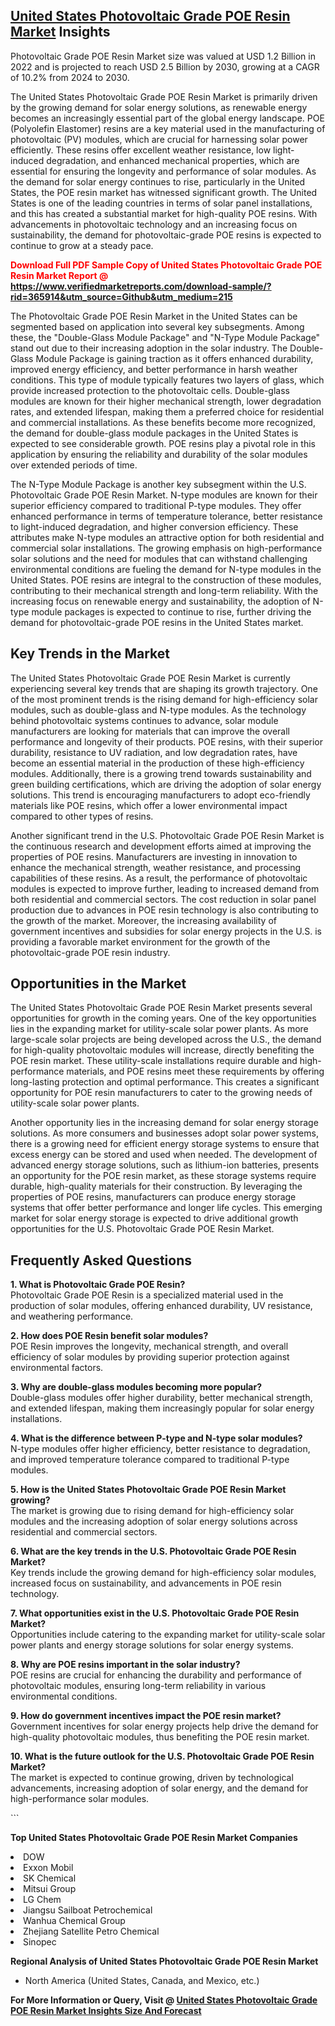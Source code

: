 <h2><a href="https://www.verifiedmarketreports.com/download-sample/?rid=365914&amp;utm_source=Github&amp;utm_medium=215" target="_blank">United States Photovoltaic Grade POE Resin Market</a> Insights</h2><p>Photovoltaic Grade POE Resin Market size was valued at USD 1.2 Billion in 2022 and is projected to reach USD 2.5 Billion by 2030, growing at a CAGR of 10.2% from 2024 to 2030.</p><p> <p>The United States Photovoltaic Grade POE Resin Market is primarily driven by the growing demand for solar energy solutions, as renewable energy becomes an increasingly essential part of the global energy landscape. POE (Polyolefin Elastomer) resins are a key material used in the manufacturing of photovoltaic (PV) modules, which are crucial for harnessing solar power efficiently. These resins offer excellent weather resistance, low light-induced degradation, and enhanced mechanical properties, which are essential for ensuring the longevity and performance of solar modules. As the demand for solar energy continues to rise, particularly in the United States, the POE resin market has witnessed significant growth. The United States is one of the leading countries in terms of solar panel installations, and this has created a substantial market for high-quality POE resins. With advancements in photovoltaic technology and an increasing focus on sustainability, the demand for photovoltaic-grade POE resins is expected to continue to grow at a steady pace.</p> <p><strong><p><span class=""><span style="color: #ff0000;"><strong>Download Full PDF Sample Copy of United States Photovoltaic Grade POE Resin Market Report</strong> @ </span><a href="https://www.verifiedmarketreports.com/download-sample/?rid=365914&amp;utm_source=Github&amp;utm_medium=215" target="_blank">https://www.verifiedmarketreports.com/download-sample/?rid=365914&amp;utm_source=Github&amp;utm_medium=215</a></span></p></strong></p> <p>The Photovoltaic Grade POE Resin Market in the United States can be segmented based on application into several key subsegments. Among these, the "Double-Glass Module Package" and "N-Type Module Package" stand out due to their increasing adoption in the solar industry. The Double-Glass Module Package is gaining traction as it offers enhanced durability, improved energy efficiency, and better performance in harsh weather conditions. This type of module typically features two layers of glass, which provide increased protection to the photovoltaic cells. Double-glass modules are known for their higher mechanical strength, lower degradation rates, and extended lifespan, making them a preferred choice for residential and commercial installations. As these benefits become more recognized, the demand for double-glass module packages in the United States is expected to see considerable growth. POE resins play a pivotal role in this application by ensuring the reliability and durability of the solar modules over extended periods of time.</p> <p>The N-Type Module Package is another key subsegment within the U.S. Photovoltaic Grade POE Resin Market. N-type modules are known for their superior efficiency compared to traditional P-type modules. They offer enhanced performance in terms of temperature tolerance, better resistance to light-induced degradation, and higher conversion efficiency. These attributes make N-type modules an attractive option for both residential and commercial solar installations. The growing emphasis on high-performance solar solutions and the need for modules that can withstand challenging environmental conditions are fueling the demand for N-type modules in the United States. POE resins are integral to the construction of these modules, contributing to their mechanical strength and long-term reliability. With the increasing focus on renewable energy and sustainability, the adoption of N-type module packages is expected to continue to rise, further driving the demand for photovoltaic-grade POE resins in the United States market.</p> <h2>Key Trends in the Market</h2> <p>The United States Photovoltaic Grade POE Resin Market is currently experiencing several key trends that are shaping its growth trajectory. One of the most prominent trends is the rising demand for high-efficiency solar modules, such as double-glass and N-type modules. As the technology behind photovoltaic systems continues to advance, solar module manufacturers are looking for materials that can improve the overall performance and longevity of their products. POE resins, with their superior durability, resistance to UV radiation, and low degradation rates, have become an essential material in the production of these high-efficiency modules. Additionally, there is a growing trend towards sustainability and green building certifications, which are driving the adoption of solar energy solutions. This trend is encouraging manufacturers to adopt eco-friendly materials like POE resins, which offer a lower environmental impact compared to other types of resins.</p> <p>Another significant trend in the U.S. Photovoltaic Grade POE Resin Market is the continuous research and development efforts aimed at improving the properties of POE resins. Manufacturers are investing in innovation to enhance the mechanical strength, weather resistance, and processing capabilities of these resins. As a result, the performance of photovoltaic modules is expected to improve further, leading to increased demand from both residential and commercial sectors. The cost reduction in solar panel production due to advances in POE resin technology is also contributing to the growth of the market. Moreover, the increasing availability of government incentives and subsidies for solar energy projects in the U.S. is providing a favorable market environment for the growth of the photovoltaic-grade POE resin industry.</p> <h2>Opportunities in the Market</h2> <p>The United States Photovoltaic Grade POE Resin Market presents several opportunities for growth in the coming years. One of the key opportunities lies in the expanding market for utility-scale solar power plants. As more large-scale solar projects are being developed across the U.S., the demand for high-quality photovoltaic modules will increase, directly benefiting the POE resin market. These utility-scale installations require durable and high-performance materials, and POE resins meet these requirements by offering long-lasting protection and optimal performance. This creates a significant opportunity for POE resin manufacturers to cater to the growing needs of utility-scale solar power plants.</p> <p>Another opportunity lies in the increasing demand for solar energy storage solutions. As more consumers and businesses adopt solar power systems, there is a growing need for efficient energy storage systems to ensure that excess energy can be stored and used when needed. The development of advanced energy storage solutions, such as lithium-ion batteries, presents an opportunity for the POE resin market, as these storage systems require durable, high-quality materials for their construction. By leveraging the properties of POE resins, manufacturers can produce energy storage systems that offer better performance and longer life cycles. This emerging market for solar energy storage is expected to drive additional growth opportunities for the U.S. Photovoltaic Grade POE Resin Market.</p> <h2>Frequently Asked Questions</h2> <p><strong>1. What is Photovoltaic Grade POE Resin?</strong><br>Photovoltaic Grade POE Resin is a specialized material used in the production of solar modules, offering enhanced durability, UV resistance, and weathering performance.</p> <p><strong>2. How does POE Resin benefit solar modules?</strong><br>POE Resin improves the longevity, mechanical strength, and overall efficiency of solar modules by providing superior protection against environmental factors.</p> <p><strong>3. Why are double-glass modules becoming more popular?</strong><br>Double-glass modules offer higher durability, better mechanical strength, and extended lifespan, making them increasingly popular for solar energy installations.</p> <p><strong>4. What is the difference between P-type and N-type solar modules?</strong><br>N-type modules offer higher efficiency, better resistance to degradation, and improved temperature tolerance compared to traditional P-type modules.</p> <p><strong>5. How is the United States Photovoltaic Grade POE Resin Market growing?</strong><br>The market is growing due to rising demand for high-efficiency solar modules and the increasing adoption of solar energy solutions across residential and commercial sectors.</p> <p><strong>6. What are the key trends in the U.S. Photovoltaic Grade POE Resin Market?</strong><br>Key trends include the growing demand for high-efficiency solar modules, increased focus on sustainability, and advancements in POE resin technology.</p> <p><strong>7. What opportunities exist in the U.S. Photovoltaic Grade POE Resin Market?</strong><br>Opportunities include catering to the expanding market for utility-scale solar power plants and energy storage solutions for solar energy systems.</p> <p><strong>8. Why are POE resins important in the solar industry?</strong><br>POE resins are crucial for enhancing the durability and performance of photovoltaic modules, ensuring long-term reliability in various environmental conditions.</p> <p><strong>9. How do government incentives impact the POE resin market?</strong><br>Government incentives for solar energy projects help drive the demand for high-quality photovoltaic modules, thus benefiting the POE resin market.</p> <p><strong>10. What is the future outlook for the U.S. Photovoltaic Grade POE Resin Market?</strong><br>The market is expected to continue growing, driven by technological advancements, increasing adoption of solar energy, and the demand for high-performance solar modules.</p> ```</p><p><strong>Top United States Photovoltaic Grade POE Resin Market Companies</strong></p><div data-test-id=""><p><li>DOW</li><li> Exxon Mobil</li><li> SK Chemical</li><li> Mitsui Group</li><li> LG Chem</li><li> Jiangsu Sailboat Petrochemical</li><li> Wanhua Chemical Group</li><li> Zhejiang Satellite Petro Chemical</li><li> Sinopec</li></p><div><strong>Regional Analysis of&nbsp;United States Photovoltaic Grade POE Resin Market</strong></div><ul><li dir="ltr"><p dir="ltr">North America&nbsp;(United States, Canada, and Mexico, etc.)</p></li></ul><p><strong>For More Information or Query, Visit @&nbsp;</strong><strong><a href="https://www.verifiedmarketreports.com/product/photovoltaic-grade-poe-resin-market/?utm_source=Github&amp;utm_medium=215" target="_blank">United States Photovoltaic Grade POE Resin Market Insights Size And Forecast</a></strong></p></div>
